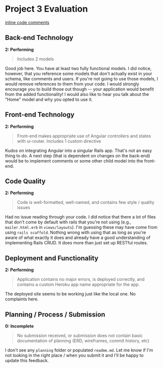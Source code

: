 # Project 3 Evaluation
[inline code comments]()
## Back-end Technology
**2: Performing**
>Includes 2 models

Good job here. You have at least two fully functional models. I did notice, however, that you reference some models that don't actually exist in your schema, like comments and users. If you're not going to use those models, I would remove references to them from your code. I would strongly encourage you to build those out though -- your application would benefit from the added functionality! I would also like to hear you talk about the "Home" model and why you opted to use it.

## Front-end Technology
**2: Performing**
>Front-end makes appropriate use of Angular controllers and states with ui-router. Includes 1 custom directive

Kudos on integrating Angular into a singular Rails app. That's not an easy thing to do. A next step (that is dependent on changes on the back-end) would be to implement comments or some other child model into the front-end.

## Code Quality
**2: Performing**
>Code is well-formatted, well-named, and contains few style / quality issues

Had no issue reading through your code. I did notice that there a lot of files that don't come by default with rails that you're not using (e.g., `mailer.html.erb` in `views/layouts`). I'm guessing these may have come from using `rails scaffold`. Nothing wrong with using that as long as you're aware of what exactly it does and already have a good understanding of implementing Rails CRUD. It does more than just set up RESTful routes.

## Deployment and Functionality
**2: Performing**
>Application contains no major errors, is deployed correctly, and contains a custom Heroku app name appropriate for the app.

The deployed site seems to be working just like the local one. No complaints here.

## Planning / Process / Submission
**0: Incomplete**
>No submission received, or submission does not contain basic documentation of planning (ERD, wireframes, commit history, etc)

I don't see any `planning` folder or populated `readme.md`. Let me know if I'm not looking in the right place / when you submit it and I'll be happy to update this feedback.
